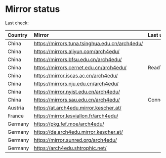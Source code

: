 <script src="./time.js"></script>
# Mirror status
Last check: <script type="text/javascript">localize(1750945014.9670572);</script>

|Country|Mirror|Last update|
|:------|:-----|:----------|
|China|https://mirrors.tuna.tsinghua.edu.cn/arch4edu/|<script type="text/javascript">localize(1750920743);</script>|
|China|https://mirrors.aliyun.com/arch4edu/|<script type="text/javascript">localize(1750920743);</script>|
|China|https://mirrors.bfsu.edu.cn/arch4edu/|<script type="text/javascript">localize(1750877359);</script>|
|China|https://mirrors.cernet.edu.cn/arch4edu/|ReadTimeout|
|China|https://mirror.iscas.ac.cn/arch4edu/|<script type="text/javascript">localize(1750574662);</script>|
|China|https://mirrors.nju.edu.cn/arch4edu/|<script type="text/javascript">localize(1750834231);</script>|
|China|https://mirror.nyist.edu.cn/arch4edu/|<script type="text/javascript">localize(1750920743);</script>|
|China|https://mirrors.sau.edu.cn/arch4edu/|ConnectionError|
|Austria|https://at.arch4edu.mirror.kescher.at/|<script type="text/javascript">localize(1750920743);</script>|
|France|https://mirror.lesviallon.fr/arch4edu/|<script type="text/javascript">localize(1750920743);</script>|
|Germany|https://pkg.fef.moe/arch4edu/|<script type="text/javascript">localize(1750920743);</script>|
|Germany|https://de.arch4edu.mirror.kescher.at/|<script type="text/javascript">localize(1750920743);</script>|
|Germany|https://mirror.sunred.org/arch4edu/|<script type="text/javascript">localize(1750920743);</script>|
|Germany|https://arch4edu.shtrophic.net/|<script type="text/javascript">localize(1750877359);</script>|

<script src="./tablefilter/tablefilter.js"></script>
<script src="./table.js"></script>